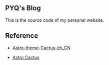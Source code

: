 ## PYQ's Blog

This is the source code of my personal website.

## Reference

- [Astro-theme-Cactus-zh_CN](https://github.com/zouzonghao/Astro-theme-Cactus-zh_CN)

- [Astro Cactus](https://github.com/chrismwilliams/astro-theme-cactus)

